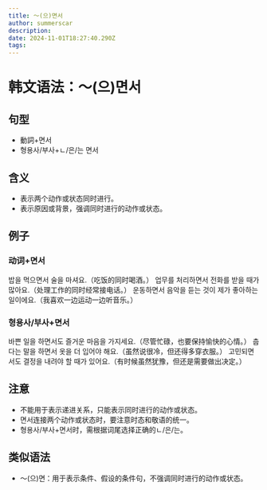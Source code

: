 ```yaml
---
title: 〜(으)면서
author: summerscar
description:
date: 2024-11-01T18:27:40.290Z
tags:
---
```


# 韩文语法：〜(으)면서
## 句型
- 動詞+면서
- 형용사/부사+ㄴ/은/는 면서
## 含义
- 表示两个动作或状态同时进行。
- 表示原因或背景，强调同时进行的动作或状态。
## 例子
### 动词+면서
<Speak>밥을 먹으면서 술을 마셔요.</Speak>（吃饭的同时喝酒。）
<Speak>업무를 처리하면서 전화를 받을 때가 많아요.</Speak>（处理工作的同时经常接电话。）
<Speak>운동하면서 음악을 듣는 것이 제가 좋아하는 일이에요.</Speak>（我喜欢一边运动一边听音乐。）

### 형용사/부사+면서
<Speak>바쁜 일을 하면서도 즐거운 마음을 가지세요.</Speak>（尽管忙碌，也要保持愉快的心情。）
<Speak>춥다는 말을 하면서 옷을 더 입어야 해요.</Speak>（虽然说很冷，但还得多穿衣服。）
<Speak>고민되면서도 결정을 내려야 할 때가 있어요.</Speak>（有时候虽然犹豫，但还是需要做出决定。）

## 注意
- 不能用于表示递进关系，只能表示同时进行的动作或状态。
- 면서连接两个动作或状态时，要注意时态和敬语的统一。
- 형용사/부사+면서时，需根据词尾选择正确的ㄴ/은/는。
  
## 类似语法
- 〜(으)면：用于表示条件、假设的条件句，不强调同时进行的动作或状态。